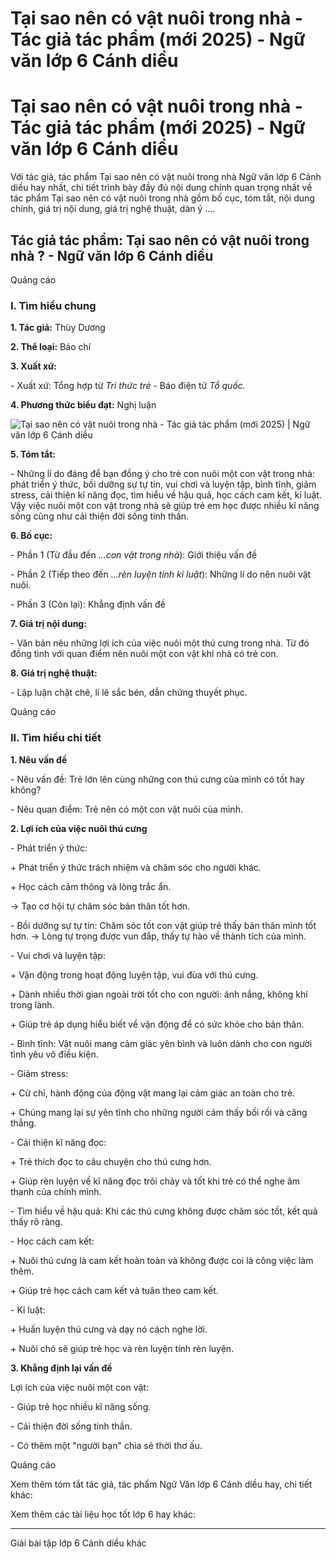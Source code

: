 # Tại sao nên có vật nuôi trong nhà - Tác giả tác phẩm (mới 2025) - Ngữ văn lớp 6 Cánh diều

# Tại sao nên có vật nuôi trong nhà - Tác giả tác phẩm (mới 2025) - Ngữ văn lớp 6 Cánh diều

Với tác giả, tác phẩm Tại sao nên có vật nuôi trong nhà Ngữ văn lớp 6 Cánh diều hay nhất, chi tiết trình bày đầy đủ nội dung chính quan trọng nhất về tác phẩm Tại sao nên có vật nuôi trong nhà gồm bố cục, tóm tắt, nội dung chính, giá trị nội dung, giá trị nghệ thuật, dàn ý ....

## Tác giả tác phẩm: Tại sao nên có vật nuôi trong nhà ? - Ngữ văn lớp 6 Cánh diều

Quảng cáo

### **I. Tìm hiểu chung**

**1\. Tác giả:** Thùy Dương

**2\. Thể loại:** Báo chí

**3\. Xuất xứ:**

\- Xuất xứ: Tổng hợp từ _Tri thức trẻ_ \- Báo điện tử _Tổ quốc._

**4\. Phương thức biểu đạt:** Nghị luận

![Tại sao nên có vật nuôi trong nhà - Tác giả tác phẩm \(mới 2025\) | Ngữ văn lớp 6 Cánh diều](https://vietjack.com/soan-van-lop-6-cd/images/tac-gia-tac-pham-tai-sao-nen-co-vat-nuoi-trong-nha-77506.png)

**5\. Tóm tắt:**

\- Những lí do đáng để bạn đồng ý cho trẻ con nuôi một con vật trong nhà: phát triển ý thức, bồi dưỡng sự tự tin, vui chơi và luyện tập, bình tĩnh, giảm stress, cải thiện kĩ năng đọc, tìm hiểu về hậu quả, học cách cam kết, kỉ luật. Vậy việc nuôi một con vật trong nhà sẽ giúp trẻ em học được nhiều kĩ năng sống cũng như cải thiện đời sống tinh thần.

**6\. Bố cục:**

\- Phần 1 (Từ đầu đến _...con vật trong nhà_): Giới thiệu vấn đề

\- Phần 2 (Tiếp theo đến _...rèn luyện tính kỉ luật_): Những lí do nên nuôi vật nuôi.

\- Phần 3 (Còn lại): Khẳng định vấn đề

**7\. Giá trị nội dung:**

\- Văn bản nêu những lợi ích của việc nuôi một thú cưng trong nhà. Từ đó đồng tình với quan điểm nên nuôi một con vật khi nhà có trẻ con.

**8\. Giá trị nghệ thuật:**

\- Lập luận chặt chẽ, lí lẽ sắc bén, dẫn chứng thuyết phục.

Quảng cáo

### **II. Tìm hiểu chi tiết**

**1\. Nêu vấn đề**

\- Nêu vấn đề: Trẻ lớn lên cùng những con thú cưng của mình có tốt hay không?

\- Nêu quan điểm: Trẻ nên có một con vật nuôi của mình.

**2\. Lợi ích của việc nuôi thú cưng**

\- Phát triển ý thức: 

\+ Phát triển ý thức trách nhiệm và chăm sóc cho người khác.

\+ Học cách cảm thông và lòng trắc ẩn.

→ Tạo cơ hội tự chăm sóc bản thân tốt hơn.

\- Bồi dưỡng sự tự tin: Chăm sóc tốt con vật giúp trẻ thấy bản thân mình tốt hơn. → Lòng tự trọng được vun đắp, thấy tự hào về thành tích của mình.

\- Vui chơi và luyện tập:

\+ Vận động trong hoạt động luyện tập, vui đùa với thú cưng.

\+ Dành nhiều thời gian ngoài trời tốt cho con người: ánh nắng, không khí trong lành.

\+ Giúp trẻ áp dụng hiểu biết về vận động để có sức khỏe cho bản thân.

\- Bình tĩnh: Vật nuôi mang cảm giác yên bình và luôn dành cho con người tình yêu vô điều kiện.

\- Giảm stress: 

\+ Cử chỉ, hành động của động vật mang lại cảm giác an toàn cho trẻ.

\+ Chúng mang lại sự yên tĩnh cho những người cảm thấy bối rối và căng thẳng.

\- Cải thiện kĩ năng đọc:

\+ Trẻ thích đọc to câu chuyện cho thú cưng hơn.

\+ Giúp rèn luyện về kĩ năng đọc trôi chảy và tốt khi trẻ có thể nghe âm thanh của chính mình.

\- Tìm hiểu về hậu quả: Khi các thú cưng không được chăm sóc tốt, kết quả thấy rõ ràng.

\- Học cách cam kết:

\+ Nuôi thú cưng là cam kết hoàn toàn và không được coi là công việc làm thêm.

\+ Giúp trẻ học cách cam kết và tuân theo cam kết.

\- Kỉ luật: 

\+ Huấn luyện thú cưng và dạy nó cách nghe lời.

\+ Nuôi chó sẽ giúp trẻ học và rèn luyện tính rèn luyện.

**3\. Khẳng định lại vấn đề**

Lợi ích của việc nuôi một con vật:

\- Giúp trẻ học nhiều kĩ năng sống.

\- Cải thiện đời sống tinh thần.

\- Có thêm một "người bạn" chia sẻ thời thơ ấu.

Quảng cáo

Xem thêm tóm tắt tác giả, tác phẩm Ngữ Văn lớp 6 Cánh diều hay, chi tiết khác:

Xem thêm các tài liệu học tốt lớp 6 hay khác:

* * *

Giải bài tập lớp 6 Cánh diều khác
